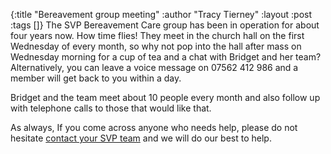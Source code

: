 {:title "Bereavement group meeting"
 :author "Tracy Tierney"
 :layout :post
 :tags []}
The SVP Bereavement Care group has been in operation for about four years now. How time flies! They meet in the church hall on the first Wednesday of every month, so why not pop into the hall after mass on Wednesday morning for a cup of tea and a chat with Bridget and her team? Alternatively, you can leave a voice message on 07562 412 986 and a member will get back to you within a day.

Bridget and the team meet about 10 people every month and also follow up with telephone calls to those that would like that.

As always, If you come across anyone who needs help, please do not hesitate [contact your SVP team](../../pages-output/contact/) and we will do our best to help.

